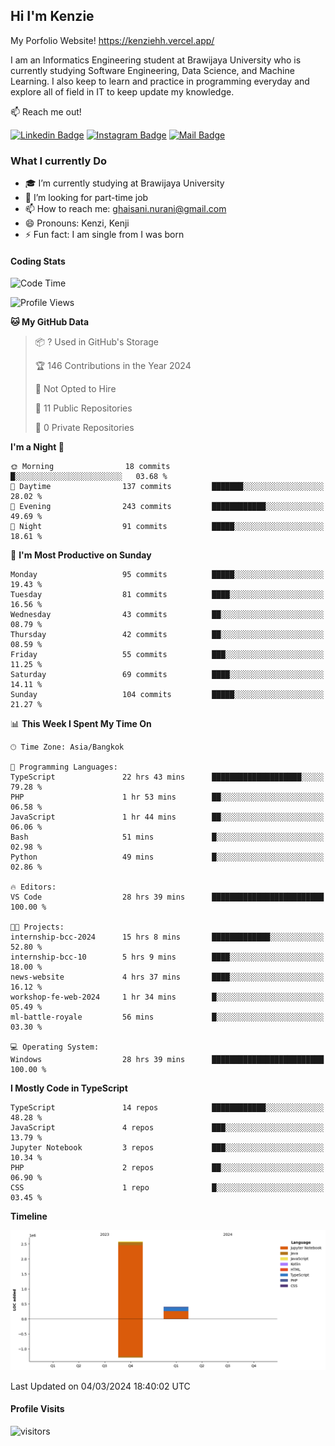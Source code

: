 ## Hi I'm Kenzie

My Porfolio Website!
https://kenziehh.vercel.app/

I am an Informatics Engineering student at Brawijaya University who is currently studying Software Engineering, Data Science, and Machine Learning. I also keep to learn and practice in programming everyday and explore all of field in IT to keep update my knowledge.

:mailbox: Reach me out!

[![Linkedin Badge](https://img.shields.io/badge/-Kenzie_Taqiyassar-0e76a8?style=flat&labelColor=0e76a8&logo=linkedin&logoColor=white)](https://www.linkedin.com/in/kenzie-taqiyassar-37458b1aa/) 
[![Instagram Badge](https://img.shields.io/badge/-@__kenziehh_-e84393?style=flat&labelColor=e84393&logo=instagram&logoColor=white)](https://www.instagram.com/_kenziehh/) 
[![Mail Badge](https://img.shields.io/badge/-ghaisani.nurani-c0392b?style=flat&labelColor=c0392b&logo=gmail&logoColor=white)](mailto:ghaisani.nurani@gmail.com)

### What I currently Do

- 🎓 I’m currently studying at Brawijaya University
- 💼 I’m looking for part-time job
- 📫 How to reach me: ghaisani.nurani@gmail.com
- 😄 Pronouns: Kenzi, Kenji
- ⚡ Fun fact: I am single from I was born

#### Coding Stats
<!--START_SECTION:waka-->
![Code Time](http://img.shields.io/badge/Code%20Time-240%20hrs%2026%20mins-blue)

![Profile Views](http://img.shields.io/badge/Profile%20Views-1-blue)

**🐱 My GitHub Data** 

> 📦 ? Used in GitHub's Storage 
 > 
> 🏆 146 Contributions in the Year 2024
 > 
> 🚫 Not Opted to Hire
 > 
> 📜 11 Public Repositories 
 > 
> 🔑 0 Private Repositories 
 > 
**I'm a Night 🦉** 

```text
🌞 Morning                18 commits          █░░░░░░░░░░░░░░░░░░░░░░░░   03.68 % 
🌆 Daytime                137 commits         ███████░░░░░░░░░░░░░░░░░░   28.02 % 
🌃 Evening                243 commits         ████████████░░░░░░░░░░░░░   49.69 % 
🌙 Night                  91 commits          █████░░░░░░░░░░░░░░░░░░░░   18.61 % 
```
📅 **I'm Most Productive on Sunday** 

```text
Monday                   95 commits          █████░░░░░░░░░░░░░░░░░░░░   19.43 % 
Tuesday                  81 commits          ████░░░░░░░░░░░░░░░░░░░░░   16.56 % 
Wednesday                43 commits          ██░░░░░░░░░░░░░░░░░░░░░░░   08.79 % 
Thursday                 42 commits          ██░░░░░░░░░░░░░░░░░░░░░░░   08.59 % 
Friday                   55 commits          ███░░░░░░░░░░░░░░░░░░░░░░   11.25 % 
Saturday                 69 commits          ████░░░░░░░░░░░░░░░░░░░░░   14.11 % 
Sunday                   104 commits         █████░░░░░░░░░░░░░░░░░░░░   21.27 % 
```


📊 **This Week I Spent My Time On** 

```text
🕑︎ Time Zone: Asia/Bangkok

💬 Programming Languages: 
TypeScript               22 hrs 43 mins      ████████████████████░░░░░   79.28 % 
PHP                      1 hr 53 mins        ██░░░░░░░░░░░░░░░░░░░░░░░   06.58 % 
JavaScript               1 hr 44 mins        ██░░░░░░░░░░░░░░░░░░░░░░░   06.06 % 
Bash                     51 mins             █░░░░░░░░░░░░░░░░░░░░░░░░   02.98 % 
Python                   49 mins             █░░░░░░░░░░░░░░░░░░░░░░░░   02.86 % 

🔥 Editors: 
VS Code                  28 hrs 39 mins      █████████████████████████   100.00 % 

🐱‍💻 Projects: 
internship-bcc-2024      15 hrs 8 mins       █████████████░░░░░░░░░░░░   52.80 % 
internship-bcc-10        5 hrs 9 mins        ████░░░░░░░░░░░░░░░░░░░░░   18.00 % 
news-website             4 hrs 37 mins       ████░░░░░░░░░░░░░░░░░░░░░   16.12 % 
workshop-fe-web-2024     1 hr 34 mins        █░░░░░░░░░░░░░░░░░░░░░░░░   05.49 % 
ml-battle-royale         56 mins             █░░░░░░░░░░░░░░░░░░░░░░░░   03.30 % 

💻 Operating System: 
Windows                  28 hrs 39 mins      █████████████████████████   100.00 % 
```

**I Mostly Code in TypeScript** 

```text
TypeScript               14 repos            ████████████░░░░░░░░░░░░░   48.28 % 
JavaScript               4 repos             ███░░░░░░░░░░░░░░░░░░░░░░   13.79 % 
Jupyter Notebook         3 repos             ███░░░░░░░░░░░░░░░░░░░░░░   10.34 % 
PHP                      2 repos             ██░░░░░░░░░░░░░░░░░░░░░░░   06.90 % 
CSS                      1 repo              █░░░░░░░░░░░░░░░░░░░░░░░░   03.45 % 
```



**Timeline**

![Lines of Code chart](https://raw.githubusercontent.com/kenziehh/kenziehh/master/assets/bar_graph.png)


 Last Updated on 04/03/2024 18:40:02 UTC
<!--END_SECTION:waka-->


#### Profile Visits

![visitors](https://visitor-badge.glitch.me/badge?page_id=kenziehh.kenziehh)





